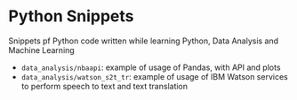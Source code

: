 # Python Snippets

Snippets pf Python code written while learning Python, Data Analysis and Machine Learning

- `data_analysis/nbaapi`: example of usage of Pandas, with API and plots
- `data_analysis/watson_s2t_tr`: example of usage of IBM Watson services to perform speech to text and text translation



